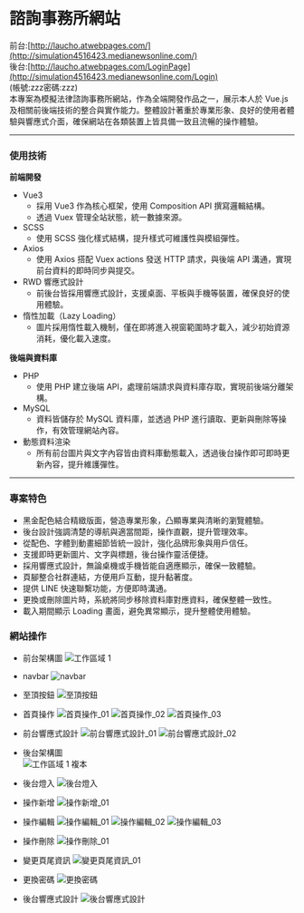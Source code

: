 # 諮詢事務所網站

前台:[http://laucho.atwebpages.com/](http://simulation4516423.medianewsonline.com/)
<br>
後台:[http://laucho.atwebpages.com/LoginPage](http://simulation4516423.medianewsonline.com/Login)
<br>
(帳號:zzz密碼:zzz)
<br>
本專案為模擬法律諮詢事務所網站，作為全端開發作品之一，展示本人於 Vue.js 及相關前後端技術的整合與實作能力。整體設計著重於專業形象、良好的使用者體驗與響應式介面，確保網站在各類裝置上皆具備一致且流暢的操作體驗。
<hr>

### 使用技術
**前端開發**
<BR>
   * Vue3
      * 採用 Vue3 作為核心框架，使用 Composition API 撰寫邏輯結構。
      * 透過 Vuex 管理全站狀態，統一數據來源。
   * SCSS
      * 使用 SCSS 強化樣式結構，提升樣式可維護性與模組彈性。
   * Axios
      * 使用 Axios 搭配 Vuex actions 發送 HTTP 請求，與後端 API 溝通，實現前台資料的即時同步與提交。
   * RWD 響應式設計
      * 前後台皆採用響應式設計，支援桌面、平板與手機等裝置，確保良好的使用體驗。
   * 惰性加載（Lazy Loading）
      * 圖片採用惰性載入機制，僅在即將進入視窗範圍時才載入，減少初始資源消耗，優化載入速度。
    
**後端與資料庫**
<BR>
   * PHP
      * 使用 PHP 建立後端 API，處理前端請求與資料庫存取，實現前後端分離架構。
   * MySQL
      * 資料皆儲存於 MySQL 資料庫，並透過 PHP 進行讀取、更新與刪除等操作，有效管理網站內容。
   * 動態資料渲染
      * 所有前台圖片與文字內容皆由資料庫動態載入，透過後台操作即可即時更新內容，提升維護彈性。
<hr>

### 專案特色
- 黑金配色結合精緻版面，營造專業形象，凸顯專業與清晰的瀏覽體驗。
- 後台設計強調清楚的導航與適當間距，操作直觀，提升管理效率。
- 從配色、字體到動畫細節皆統一設計，強化品牌形象與用戶信任。
- 支援即時更新圖片、文字與標題，後台操作靈活便捷。
- 採用響應式設計，無論桌機或手機皆能自適應顯示，確保一致體驗。
- 頁腳整合社群連結，方便用戶互動，提升黏著度。
- 提供 LINE 快速聯繫功能，方便即時溝通。
- 更換或刪除圖片時，系統將同步移除資料庫對應資料，確保整體一致性。
- 載入期間顯示 Loading 畫面，避免異常顯示，提升整體使用體驗。

### 網站操作
- 前台架構圖
![工作區域 1](https://github.com/user-attachments/assets/6a8b5fa1-f9c1-45f6-8e36-04a4ee78799a)
- navbar
![navbar ](https://github.com/user-attachments/assets/ce232cba-eb31-43a5-b812-ea44aae2698b)
- 至頂按鈕
![至頂按鈕](https://github.com/user-attachments/assets/3da2b942-9874-4778-b9c0-f2de30fadfe2)
- 首頁操作
![首頁操作_01](https://github.com/user-attachments/assets/b151bb64-10be-4d61-a7e5-e0a46bb524f2)
![首頁操作_02](https://github.com/user-attachments/assets/9c54e1a3-d33a-4190-addc-75fca7289eb4)
![首頁操作_03](https://github.com/user-attachments/assets/87a34fc3-953a-41ed-b09d-c50853802986)
- 前台響應式設計
![前台響應式設計_01](https://github.com/user-attachments/assets/bb608d31-0671-4992-824b-db76d91b3c7a)
![前台響應式設計_02](https://github.com/user-attachments/assets/b973baa1-fa1b-4069-978c-1a0a8d6d9f88)

- 後台架構圖  
![工作區域 1 複本](https://github.com/user-attachments/assets/3b25fdb3-c540-4462-8209-14ff53fcbbb9)
- 後台燈入
![後台燈入](https://github.com/user-attachments/assets/d4045718-4433-4dd9-a652-189e1113882b)
- 操作新增
![操作新增_01](https://github.com/user-attachments/assets/477cec28-9350-41b9-a9af-051147393d07)
- 操作編輯
![操作編輯_01](https://github.com/user-attachments/assets/db9898b4-885c-4c01-bf13-bd4dc8f3b9e6)
![操作編輯_02](https://github.com/user-attachments/assets/13e49015-026b-4cd0-a0b8-515e3efbc1a4)
![操作編輯_03](https://github.com/user-attachments/assets/f8063f23-f59b-4edc-a0a5-9021429d9cad)
- 操作刪除
![操作刪除_01](https://github.com/user-attachments/assets/950adcf0-8dcc-474f-a544-eb7cdea7b2c4)
- 變更頁尾資訊
![變更頁尾資訊_01](https://github.com/user-attachments/assets/29469e5a-e098-479a-a8fb-0ab1dd7a32d3)
- 更換密碼
![更換密碼](https://github.com/user-attachments/assets/5e0a1206-a045-4478-9040-588ed4e099f5)
- 後台響應式設計
![後台響應式設計](https://github.com/user-attachments/assets/24bac9e0-d48e-4f7c-98a1-fa9ffaa57b66)
